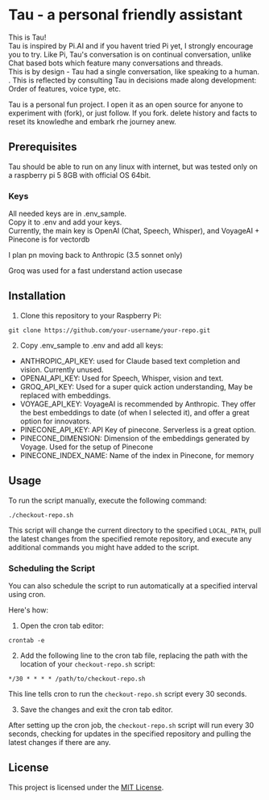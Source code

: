 # Tau - a personal friendly assistant

This is Tau!  
Tau is inspired by Pi.AI and if you havent tried Pi yet, I strongly encourage you to try.
Like Pi, Tau's conversation is on continual conversation, unlike Chat based bots which feature many conversations and threads.  
This is by design - Tau had a single conversation, like speaking to a human. 
.
This is reflected by consulting Tau in decisions made along development: Order of features, voice type, etc.

Tau is a personal fun project.
I open it as an open source for anyone to experiment with (fork), or just follow.
If you fork. delete history and facts to reset its knowledhe and embark rhe journey anew.


## Prerequisites

Tau should be able to run on any linux with internet, but was tested only on a raspberry pi 5 8GB with official OS 64bit.

### Keys
All needed keys are in .env_sample.  
Copy it to .env and add your keys.  
Currently, the main key is OpenAI (Chat, Speech, Whisper), and VoyageAI + Pinecone is for vectordb

I plan pn moving back to Anthropic (3.5 sonnet only)

Groq was used for a fast understand action usecase

## Installation

1. Clone this repository to your Raspberry Pi:

```
git clone https://github.com/your-username/your-repo.git
```

2. Copy .env_sample to .env and add all keys:
- ANTHROPIC_API_KEY: used for Claude based text completion and vision. Currently unused.
- OPENAI_API_KEY: Used for Speech, Whisper, vision and text.
- GROQ_API_KEY: Used for a super quick action understanding, May be replaced with embeddings.
- VOYAGE_API_KEY: VoyageAI is recommended by Anthropic. They offer the best embeddings to date (of when I selected it), and offer a great option for innovators.
- PINECONE_API_KEY: API Key of pinecone. Serverless is a great option.
- PINECONE_DIMENSION: Dimension of the embeddings generated by Voyage. Used for the setup of Pinecone
- PINECONE_INDEX_NAME: Name of the index in Pinecone, for memory


## Usage

To run the script manually, execute the following command:

```
./checkout-repo.sh
```

This script will change the current directory to the specified `LOCAL_PATH`, pull the latest changes from the specified remote repository, and execute any additional commands you might have added to the script.

### Scheduling the Script

You can also schedule the script to run automatically at a specified interval using cron.

Here's how:

1. Open the cron tab editor:

```
crontab -e
```

2. Add the following line to the cron tab file, replacing the path with the location of your `checkout-repo.sh` script:

```
*/30 * * * * /path/to/checkout-repo.sh
```

This line tells cron to run the `checkout-repo.sh` script every 30 seconds.

3. Save the changes and exit the cron tab editor.

After setting up the cron job, the `checkout-repo.sh` script will run every 30 seconds, checking for updates in the specified repository and pulling the latest changes if there are any.

## License

This project is licensed under the [MIT License](LICENSE).
